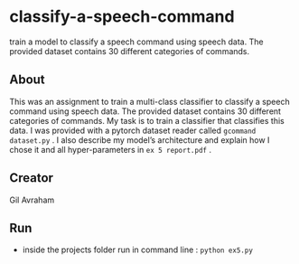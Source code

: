 # classify-a-speech-command
train a model to classify a speech command using speech data. The provided dataset contains 30 different categories of commands.

## About
This was an assignment to train a multi-class classifier to classify a speech command using speech data. The provided dataset contains 30 different categories of commands.
My task is to train a classifier that classifies this data.
I  was provided with a pytorch dataset reader called `gcommand dataset.py`  .
I also describe my model’s architecture and explain how I chose it and all hyper-parameters in `ex 5 report.pdf` .

## Creator
Gil Avraham


## Run
- inside the projects folder run in command line : `python ex5.py`

